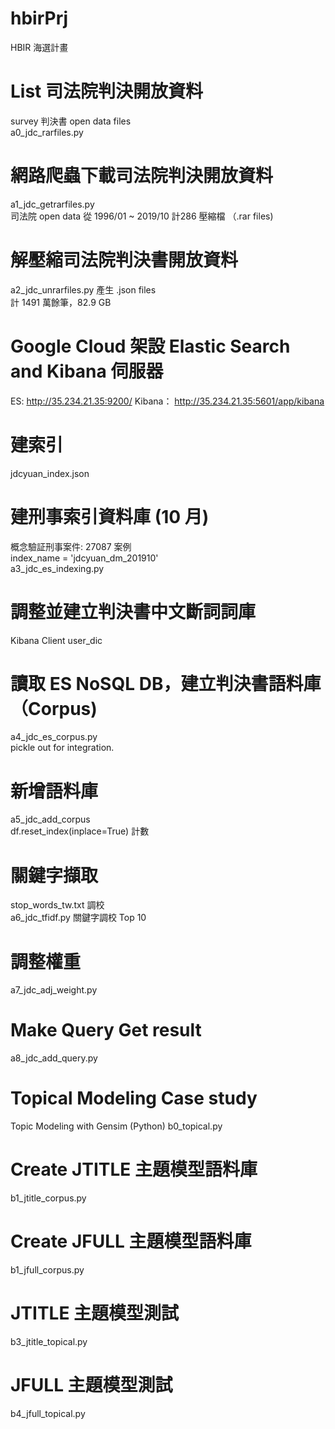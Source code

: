 # hbirPrj
HBIR 海選計畫

# List 司法院判決開放資料
survey 判決書 open data files  
a0_jdc_rarfiles.py

# 網路爬蟲下載司法院判決開放資料 
a1_jdc_getrarfiles.py  
司法院 open data 從 1996/01 ~ 2019/10 計286 壓縮檔 （.rar files)

# 解壓縮司法院判決書開放資料
a2_jdc_unrarfiles.py 產生 .json files  
計 1491 萬餘筆，82.9 GB

# Google Cloud 架設 Elastic Search and Kibana 伺服器
ES: http://35.234.21.35:9200/
Kibana： http://35.234.21.35:5601/app/kibana

# 建索引
jdcyuan_index.json

# 建刑事索引資料庫 (10 月)
概念驗証刑事案件: 27087 案例  
index_name = 'jdcyuan_dm_201910'  
a3_jdc_es_indexing.py

# 調整並建立判決書中文斷詞詞庫
Kibana Client 
user_dic 

# 讀取 ES NoSQL DB，建立判決書語料庫 （Corpus)
a4_jdc_es_corpus.py  
pickle out for integration.

# 新增語料庫
a5_jdc_add_corpus  
df.reset_index(inplace=True) 計數
 
# 關鍵字擷取
stop_words_tw.txt 調校  
a6_jdc_tfidf.py 關鍵字調校 Top 10

# 調整權重
a7_jdc_adj_weight.py

# Make Query Get result
a8_jdc_add_query.py

# Topical Modeling Case study
Topic Modeling with Gensim (Python)
b0_topical.py

# Create JTITLE 主題模型語料庫
b1_jtitle_corpus.py

# Create JFULL 主題模型語料庫
b1_jfull_corpus.py  

# JTITLE 主題模型測試
b3_jtitle_topical.py

# JFULL 主題模型測試
b4_jfull_topical.py